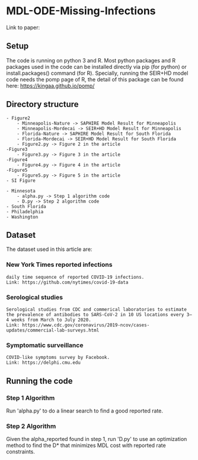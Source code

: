 # MDL-ODE-Missing-Infections

Link to paper: 

## Setup

The code is running on python 3 and R.
Most python packages and R packages used in the code can be installed directly via pip (for python) or install.packages() command (for R). Specially, running the SEIR+HD model code needs the pomp page of R, the detail of this package can be found here: https://kingaa.github.io/pomp/

## Directory structure

```
- Figure2
	- Minneapolis-Nature -> SAPHIRE Model Result for Minneapolis
	- Minneapolis-Mordecai -> SEIR+HD Model Result for Minneapolis
	- Florida-Nature -> SAPHIRE Model Result for South Florida
	- Florida-Mordecai -> SEIR+HD Model Result for South Florida
	- Figure2.py -> Figure 2 in the article
-Figure3
	- Figure3.py -> Figure 3 in the article
-Figure4
	- Figure4.py -> Figure 4 in the article
-Figure5
	- Figure5.py -> Figure 5 in the article
- SI Figure

- Minnesota
	- alpha.py -> Step 1 algorithm code
	- D.py -> Step 2 algorithm code
- South Florida
- Philadelphia
- Washington

```
## Dataset

  The dataset used in this article are: 

### New York Times reported infections
	daily time sequence of reported COVID-19 infections.
	Link: https://github.com/nytimes/covid-19-data
### Serological studies
	Serological studies from CDC and commerical laboratories to estimate the prevalence of antibodies to SARS-CoV-2 in 10 US locations every 3–4 weeks from March to July 2020.
	Link: https://www.cdc.gov/coronavirus/2019-ncov/cases-updates/commercial-lab-surveys.html
### Symptomatic surveillance
	COVID-like symptoms survey by Facebook.
	Link: https://delphi.cmu.edu

## Running the code

### Step 1 Algorithm

Run 'alpha.py' to do a linear search to find a good reported rate.

### Step 2 Algorithm

Given the alpha_reported found in step 1, run 'D.py' to use an optimization method to find the D* that minimizes MDL cost with reported rate constraints.